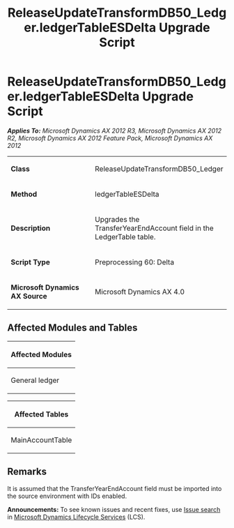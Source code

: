 ﻿---
title: ReleaseUpdateTransformDB50_Ledger.ledgerTableESDelta Upgrade Script
TOCTitle: ReleaseUpdateTransformDB50_Ledger.ledgerTableESDelta Upgrade Script
ms:assetid: e6e84093-f4f7-6ebe-db60-9f19ddcfb587
ms:mtpsurl: https://msdn.microsoft.com/en-us/library/JJ719791(v=AX.60)
ms:contentKeyID: 49711864
ms.date: 05/18/2015
mtps_version: v=AX.60
---

# ReleaseUpdateTransformDB50\_Ledger.ledgerTableESDelta Upgrade Script 


_**Applies To:** Microsoft Dynamics AX 2012 R3, Microsoft Dynamics AX 2012 R2, Microsoft Dynamics AX 2012 Feature Pack, Microsoft Dynamics AX 2012_

<table>
<colgroup>
<col style="width: 50%" />
<col style="width: 50%" />
</colgroup>
<tbody>
<tr class="odd">
<td><p><strong>Class</strong></p></td>
<td><p>ReleaseUpdateTransformDB50_Ledger</p></td>
</tr>
<tr class="even">
<td><p><strong>Method</strong></p></td>
<td><p>ledgerTableESDelta</p></td>
</tr>
<tr class="odd">
<td><p><strong>Description</strong></p></td>
<td><p>Upgrades the TransferYearEndAccount field in the LedgerTable table.</p></td>
</tr>
<tr class="even">
<td><p><strong>Script Type</strong></p></td>
<td><p>Preprocessing 60: Delta</p></td>
</tr>
<tr class="odd">
<td><p><strong>Microsoft Dynamics AX Source</strong></p></td>
<td><p>Microsoft Dynamics AX 4.0</p></td>
</tr>
</tbody>
</table>


## Affected Modules and Tables

<table>
<colgroup>
<col style="width: 100%" />
</colgroup>
<thead>
<tr class="header">
<th><p>Affected Modules</p></th>
</tr>
</thead>
<tbody>
<tr class="odd">
<td><p>General ledger</p></td>
</tr>
</tbody>
</table>


<table>
<colgroup>
<col style="width: 100%" />
</colgroup>
<thead>
<tr class="header">
<th><p>Affected Tables</p></th>
</tr>
</thead>
<tbody>
<tr class="odd">
<td><p>MainAccountTable</p></td>
</tr>
</tbody>
</table>


## Remarks

It is assumed that the TransferYearEndAccount field must be imported into the source environment with IDs enabled.

  
**Announcements:** To see known issues and recent fixes, use [Issue search](http://go.microsoft.com/fwlink/?linkid=389258) in [Microsoft Dynamics Lifecycle Services](http://go.microsoft.com/fwlink/?linkid=306505) (LCS).

